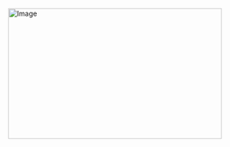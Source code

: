 ⠀⠀⠀⠀⠀⠀⠀<img width="435" height="267" alt="Image" src="https://github.com/user-attachments/assets/d7a99c53-9933-4adf-a603-e7b58254266c" />
⠀⠀⠀⠀⠀⠀⠀⠀⠀⠀⠀⠀⠀⠀⠀⠀⠀⠀⠀⠀⠀⠀⠀⠀⠀⠀⠀‎ ‎  ‎   ‎   ‎   ‎  ‎  ‎  ‎  ‎ ⠀ ‎  ‎   ‎    ‎  ‎  ‎  ‎  ‎ ⠀  
